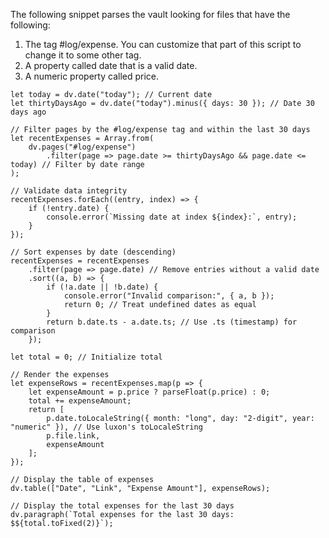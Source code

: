 The following snippet parses the vault looking for files that have the following:
1. The tag #log/expense. You can customize that part of this script to change it to some other tag.
2. A property called date that is a valid date.
3. A numeric property called price. 

```dataviewjs
let today = dv.date("today"); // Current date
let thirtyDaysAgo = dv.date("today").minus({ days: 30 }); // Date 30 days ago

// Filter pages by the #log/expense tag and within the last 30 days
let recentExpenses = Array.from(
    dv.pages("#log/expense")
        .filter(page => page.date >= thirtyDaysAgo && page.date <= today) // Filter by date range
);

// Validate data integrity
recentExpenses.forEach((entry, index) => {
    if (!entry.date) {
        console.error(`Missing date at index ${index}:`, entry);
    }
});

// Sort expenses by date (descending)
recentExpenses = recentExpenses
    .filter(page => page.date) // Remove entries without a valid date
    .sort((a, b) => {
        if (!a.date || !b.date) {
            console.error("Invalid comparison:", { a, b });
            return 0; // Treat undefined dates as equal
        }
        return b.date.ts - a.date.ts; // Use .ts (timestamp) for comparison
    });

let total = 0; // Initialize total

// Render the expenses
let expenseRows = recentExpenses.map(p => {
    let expenseAmount = p.price ? parseFloat(p.price) : 0;
    total += expenseAmount;
    return [
        p.date.toLocaleString({ month: "long", day: "2-digit", year: "numeric" }), // Use luxon's toLocaleString
        p.file.link, 
        expenseAmount
    ];
});

// Display the table of expenses
dv.table(["Date", "Link", "Expense Amount"], expenseRows);

// Display the total expenses for the last 30 days
dv.paragraph(`Total expenses for the last 30 days: $${total.toFixed(2)}`);

```
